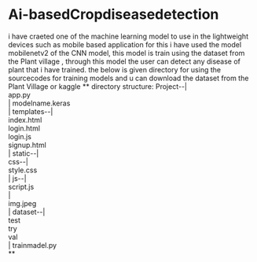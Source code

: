 # Ai-basedCropdiseasedetection
i have craeted one of the machine learning model to use in the lightweight devices such as mobile based application 
for this i have used the model mobilenetv2 of the CNN model, this model is train using the dataset from the Plant village ,
through this model the user can detect any disease of plant that i have trained.
the below is given directory for using the sourcecodes for training models and u can download the dataset from the Plant Village or kaggle
**
directory structure:
Project--|                                                                                                                                                                
         app.py                                                                                                                   
         |
         modelname.keras                                   
         |
         templates--|                        
                    index.html                          
                    login.html               
                    login.js          
                    signup.html                   
        |
        static--|                          
                css--|                  
                     style.css                         
                |
                js--|                 
                    script.js            
                |           
                img.jpeg                
       |
       dataset--|                
                test              
                try             
                val           
       |
       trainmadel.py                      
  **     
         
